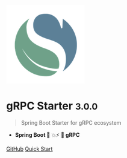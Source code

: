 ![logo](../assets/images/logo.png)

# gRPC Starter <small>3.0.0</small>

> Spring Boot Starter for gRPC ecosystem

- **Spring Boot 🤜** 💥⚡ **🤛 gRPC**

[GitHub](https://github.com/DanielLiu1123/grpc-starter)
[Quick Start](zh-cn/guide/quickstart.md)
